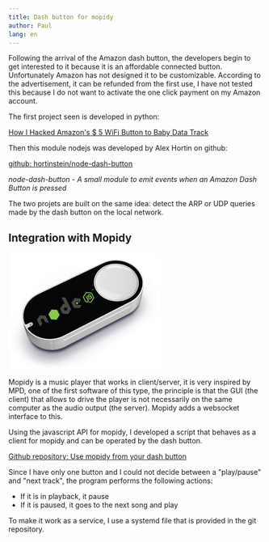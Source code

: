 ```yaml
---
title: Dash button for mopidy
author: Paul
lang: en
---
```


Following the arrival of the Amazon dash button, the developers begin to get interested to it because it is an affordable connected button. Unfortunately Amazon has not designed it to be customizable. According to the advertisement, it can be refunded from the first use, I have not tested this because I do not want to activate the one click payment on my Amazon account.

The first project seen is developed in python:

[How I Hacked Amazon's $ 5 WiFi Button to Baby Data Track](https://medium.com/@edwardbenson/how-i-hacked-amazon-s-5-wifi-button-to-track-baby-data-794214b0bdd8)


Then this module nodejs was developed by Alex Hortin on github:

[github: hortinstein/node-dash-button](https://github.com/hortinstein/node-dash-button)

_node-dash-button - A small module to emit events when an Amazon Dash Button is pressed_

The two projets are built on the same idea: detect the ARP or UDP queries made by the dash button on the local network.

## Integration with Mopidy

![The dash button](/images/node-dash-button.png)

Mopidy is a music player that works in client/server, it is very inspired by MPD, one of the first software of this type, the principle is that the GUI (the client) that allows to drive the player is not necessarily on the same computer as the audio output (the server). Mopidy adds a websocket interface to this.

Using the javascript API for mopidy, I developed a script that behaves as a client for mopidy and can be operated by the dash button.

[Github repository: Use mopidy from your dash button](https://github.com/polo2ro/dash)


Since I have only one button and I could not decide between a "play/pause" and "next track", the program performs the following actions:

* If it is in playback, it pause
* If it is paused, it goes to the next song and play

To make it work as a service, I use a systemd file that is provided in the git repository.

